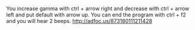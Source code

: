 You increase gamma with ctrl + arrow right and decrease with ctrl + arrow left and put default with arrow up. You can end the program with ctrl + f2 and you will hear 2 beeps.
http://adfoc.us/873180111211428

